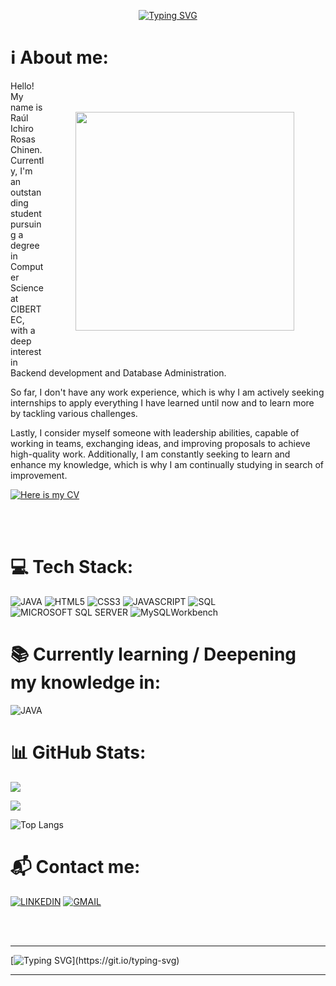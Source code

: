 <p align="center">
<a href="https://git.io/typing-svg"><img src="https://readme-typing-svg.demolab.com?font=Fira+Code&weight=900&size=50&duration=3000&pause=2000&color=06E1EE&center=true&vCenter=true&random=false&width=800&height=90&separator=%3C&lines=System.out.println%3C(%22Hi+there+%F0%9F%91%8B%F0%9F%8F%BC+I%C2%B4m+Ichiro%22);" alt="Typing SVG" /></a>
</p>
<h1>ℹ️ About me:</h1>
<img align="right" style="margin: 50px;" src="https://github.com/ICHIBAN98/ICHIBAN98/blob/main/readMeGift.gif" alt="" width="350" heigth="350" />

Hello! My name is Raúl Ichiro Rosas Chinen. Currently, I'm an outstanding student pursuing a degree in Computer Science at CIBERTEC, with a deep interest in Backend development and Database Administration.

So far, I don't have any work experience, which is why I am actively seeking internships to apply everything I have learned until now and to learn more by tackling various challenges.

Lastly, I consider myself someone with leadership abilities, capable of working in teams, exchanging ideas, and improving proposals to achieve high-quality work. Additionally, I am constantly seeking to learn and enhance my knowledge, which is why I am continually studying in search of improvement.

[![Here is my CV](https://img.shields.io/badge/Here%20is%20my%20CV-Click%20here-blue)](https://github.com/ICHIBAN98/ICHIBAN98/blob/main/Ra%C3%BAl%20Ichiro%20Rosas%20Chinen%20-%20CV_en%20ACTU_MAYO2024.pdf)

<br><br>

<h1>💻 Tech Stack:</h1>

![**JAVA**](https://img.shields.io/badge/JAVA-%23007396?style=flat-square&logo=java&logoColor=white)
![**HTML5**](https://img.shields.io/badge/HTML5-%23E34F26?style=flat-square&logo=html5&logoColor=white)
![**CSS3**](https://img.shields.io/badge/CSS3-%231572B6?style=flat-square&logo=css3&logoColor=white)
![**JAVASCRIPT**](https://img.shields.io/badge/JAVASCRIPT-%23F7DF1E?style=flat-square&logo=javascript&logoColor=black)
![**SQL**](https://img.shields.io/badge/SQL-%23007396?style=flat-square&logo=sql&logoColor=white)
![**MICROSOFT SQL SERVER**](https://img.shields.io/badge/MICROSOFT%20SQL%20SERVER-%23CC2927?style=flat-square&logo=microsoft-sql-server&logoColor=white)
![MySQLWorkbench](https://img.shields.io/badge/MySQLWorkbench-darkblue?style=flat-square&logo=mysql&logoColor=white)

<h1>📚 Currently learning / Deepening my knowledge in:</h1>     

![**JAVA**](https://img.shields.io/badge/JAVA-%23007396?style=flat-square&logo=java&logoColor=white)

<h1>📊 GitHub Stats:</h1>

<picture>
  <source
    srcset="https://github-readme-stats.vercel.app/api?username=ICHIBAN98&show_icons=true&theme=dark"
    media="(prefers-color-scheme: dark)"
  />
  <source
    srcset="https://github-readme-stats.vercel.app/api?username=ICHIBAN98&show_icons=true"
    media="(prefers-color-scheme: light), (prefers-color-scheme: no-preference)"
  />
  <img src="https://github-readme-stats.vercel.app/api?username=ICHIBAN98&show_icons=true" />
</picture>

![](https://github-readme-streak-stats.herokuapp.com/?user=ICHIBAN98&theme=light&hide_border=false)<br/>

![Top Langs](https://github-readme-stats.vercel.app/api/top-langs/?username=ICHIBAN98&layout=compact)

<h1>📬 Contact me:</h1>

[![LINKEDIN](https://img.shields.io/badge/LINKEDIN-%230077B5?style=flat-square&logo=linkedin&logoColor=white)](https://www.linkedin.com/in/ra%C3%BAl-ichiro-rosas-chinen/)
[![GMAIL](https://img.shields.io/badge/GMAIL-%23EA4335?style=flat-square&logo=gmail&logoColor=white)](mailto:rosaschinenraulichiro@gmail.com)

<br><br>

---
[![Typing SVG](https://readme-typing-svg.demolab.com?font=Poller+One&size=50&duration=3000&pause=2000&color=06E1EE&center=true&vCenter=true&random=false&width=1000&lines=Thank+you!)](https://git.io/typing-svg)

---
